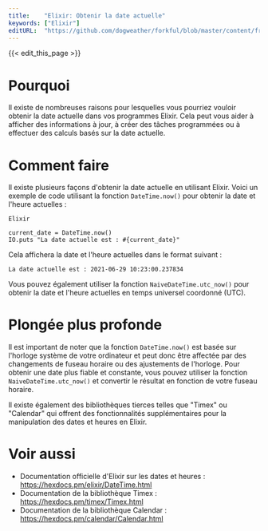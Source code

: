 ```yaml
---
title:    "Elixir: Obtenir la date actuelle"
keywords: ["Elixir"]
editURL:  "https://github.com/dogweather/forkful/blob/master/content/fr/elixir/getting-the-current-date.md"
---
```


{{< edit_this_page >}}

# Pourquoi

Il existe de nombreuses raisons pour lesquelles vous pourriez vouloir obtenir la date actuelle dans vos programmes Elixir. Cela peut vous aider à afficher des informations à jour, à créer des tâches programmées ou à effectuer des calculs basés sur la date actuelle.

# Comment faire

Il existe plusieurs façons d'obtenir la date actuelle en utilisant Elixir. Voici un exemple de code utilisant la fonction `DateTime.now()` pour obtenir la date et l'heure actuelles :

```
Elixir

current_date = DateTime.now()
IO.puts "La date actuelle est : #{current_date}"
```

Cela affichera la date et l'heure actuelles dans le format suivant :

```
La date actuelle est : 2021-06-29 10:23:00.237834
```

Vous pouvez également utiliser la fonction `NaiveDateTime.utc_now()` pour obtenir la date et l'heure actuelles en temps universel coordonné (UTC).

# Plongée plus profonde

Il est important de noter que la fonction `DateTime.now()` est basée sur l'horloge système de votre ordinateur et peut donc être affectée par des changements de fuseau horaire ou des ajustements de l'horloge. Pour obtenir une date plus fiable et constante, vous pouvez utiliser la fonction `NaiveDateTime.utc_now()` et convertir le résultat en fonction de votre fuseau horaire.

Il existe également des bibliothèques tierces telles que "Timex" ou "Calendar" qui offrent des fonctionnalités supplémentaires pour la manipulation des dates et heures en Elixir.

# Voir aussi

- Documentation officielle d'Elixir sur les dates et heures : https://hexdocs.pm/elixir/DateTime.html
- Documentation de la bibliothèque Timex : https://hexdocs.pm/timex/Timex.html
- Documentation de la bibliothèque Calendar : https://hexdocs.pm/calendar/Calendar.html